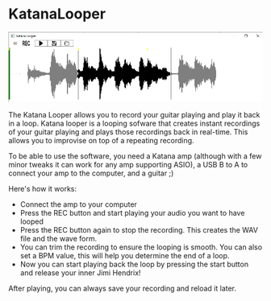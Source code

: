 # KatanaLooper

![Screenshot](https://github.com/Yvesvc/KatanaLooper/blob/master/Images/KatanaLooper.PNG)

The Katana Looper allows you to record your guitar playing and play it back in a loop.
Katana looper is a looping sofware that creates instant recordings of your guitar playing and plays those recordings back in real-time. This allows you to improvise on top of a repeating recording.

To be able to use the software, you need a Katana amp (although with a few minor tweaks it can work for any amp supporting ASIO), a USB B to A to connect your amp to the computer, and a guitar ;)

Here's how it works:
- Connect the amp to your computer
- Press the REC button and start playing your audio you want to have looped
- Press the REC button again to stop the recording. This creates the WAV file and the wave form.
- You can trim the recording to ensure the looping is smooth. You can also set a BPM value, this will help you determine the end of a loop.
- Now you can start playing back the loop by pressing the start button and release your inner Jimi Hendrix!

After playing, you can always save your recording and reload it later.

